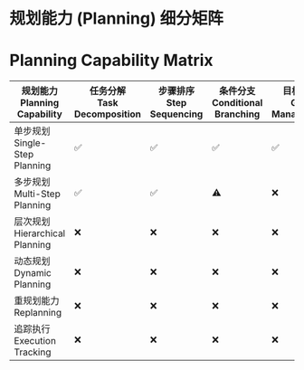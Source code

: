 # 规划能力 (Planning) 细分矩阵
# Planning Capability Matrix

| 规划能力<br>Planning Capability | 任务分解<br>Task Decomposition | 步骤排序<br>Step Sequencing | 条件分支<br>Conditional Branching | 目标管理<br>Goal Management | 错误处理<br>Error Handling | 资源优化<br>Resource Optimization |
|---------|---------|---------|---------|---------|---------|---------|
| 单步规划<br>Single-Step Planning | ✅ | ✅ | ✅ | ✅ | ✅  | ❌ |
| 多步规划<br>Multi-Step Planning | ✅ | ✅ | ⚠️ | ❌ | ⚠️ | ❌ |
| 层次规划<br>Hierarchical Planning | ❌ | ❌ | ❌ | ❌ | ❌ | ❌ |
| 动态规划<br>Dynamic Planning | ❌ | ❌ | ❌ | ❌ | ❌ | ❌ |
| 重规划能力<br>Replanning | ❌ | ❌ |❌ | ❌ | ❌ | ❌ |
| 追踪执行<br>Execution Tracking | ❌| ❌| ❌ | ❌| ❌| ❌| 